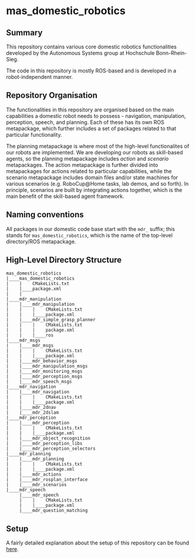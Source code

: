 # mas_domestic_robotics

## Summary

This repository contains various core domestic robotics functionalities developed by the Autonomous Systems group at Hochschule Bonn-Rhein-Sieg.

The code in this repository is mostly ROS-based and is developed in a robot-independent manner.

## Repository Organisation

The functionalities in this repository are organised based on the main capabilities a domestic robot needs to possess - navigation, manipulation, perception, speech, and planning. Each of these has its own ROS metapackage, which further includes a set of packages related to that particular functionality.

The planning metapackage is where most of the high-level functionalites of our robots are implemented. We are developing our robots as skill-based agents, so the planning metapackage includes *action* and *scenario* metapackages. The action metapackage is further divided into metapackages for actions related to particular capabilities, while the scenario metapackage includes domain files and/or state machines for various scenarios (e.g. RoboCup@Home tasks, lab demos, and so forth). In principle, scenarios are built by integrating actions together, which is the main benefit of the skill-based agent framework.

## Naming conventions

All packages in our domestic code base start with the `mdr_` suffix; this stands for `mas_domestic_robotics`, which is the name of the top-level directory/ROS metapackage.

## High-Level Directory Structure

```
mas_domestic_robotics
|____mas_domestic_robotics
|    |    CMakeLists.txt
|    |____package.xml
|    |
|____mdr_manipulation
|    |____mdr_manipulation
|    |    |    CMakeLists.txt
|    |    |____package.xml
|    |____mdr_simple_grasp_planner
|    |    |    CMakeLists.txt
|    |    |    package.xml
|    |    |____ros
|____mdr_msgs
|    |____mdr_msgs
|    |    |    CMakeLists.txt
|    |    |____package.xml
|    |____mdr_behavior_msgs
|    |____mdr_manipulation_msgs
|    |____mdr_monitoring_msgs
|    |____mdr_perception_msgs
|    |____mdr_speech_msgs
|____mdr_navigation
|    |____mdr_navigation
|    |    |    CMakeLists.txt
|    |    |____package.xml
|    |____mdr_2dnav
|    |____mdr_2dslam
|____mdr_perception
|    |____mdr_perception
|    |    |    CMakeLists.txt
|    |    |____package.xml
|    |____mdr_object_recognition
|    |____mdr_perception_libs
|    |____mdr_perception_selectors
|____mdr_planning
|    |____mdr_planning
|    |    |    CMakeLists.txt
|    |    |____package.xml
|    |____mdr_actions
|    |____mdr_rosplan_interface
|    |____mdr_scenarios
|____mdr_speech
     |____mdr_speech
     |    |    CMakeLists.txt
     |    |____package.xml
     |____mdr_question_matching
```

## Setup

A fairly detailed explanation about the setup of this repository can be found [here](docs/setup.md).
